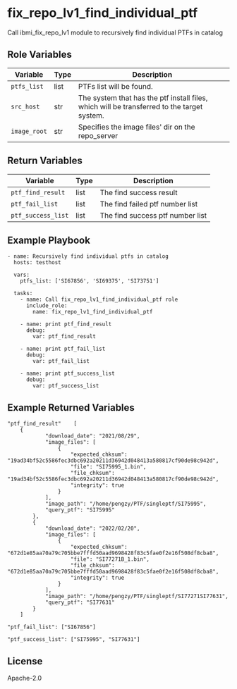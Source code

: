 fix_repo_lv1_find_individual_ptf
=========

Call ibmi_fix_repo_lv1 module to recursively find individual PTFs in catalog

Role Variables
--------------

| Variable              | Type          | Description                                               |
|-----------------------|---------------|-----------------------------------------------------------|
| `ptfs_list`      | list         | PTFs list will be found. |
| `src_host`       | str          | The system that has the ptf install files, which will be transferred to the target system.        |
| `image_root`     | str          | Specifies the image files' dir on the repo_server        |

Return Variables
--------------

| Variable              | Type          | Description                                               |
|-----------------------|---------------|-----------------------------------------------------------|
| `ptf_find_result`     | list          | The find success result  |
| `ptf_fail_list`       | list          | The find failed ptf number list  |
| `ptf_success_list`    | list          | The find success ptf number list  |

Example Playbook
----------------
```
- name: Recursively find individual ptfs in catalog
  hosts: testhost

  vars:
    ptfs_list: ['SI67856', 'SI69375', 'SI73751']

  tasks:
    - name: Call fix_repo_lv1_find_individual_ptf role
      include_role:
        name: fix_repo_lv1_find_individual_ptf

    - name: print ptf_find_result
      debug:
        var: ptf_find_result

    - name: print ptf_fail_list
      debug:
        var: ptf_fail_list

    - name: print ptf_success_list
      debug:
        var: ptf_success_list

```

Example Returned Variables
----------------
```
"ptf_find_result"    [
    {
            "download_date": "2021/08/29",
            "image_files": [
                {
                    "expected_chksum": "19ad34bf52c5586fec3dbc692a20211d36942d048413a580817cf90de98c942d",
                    "file": "SI75995_1.bin",
                    "file_chksum": "19ad34bf52c5586fec3dbc692a20211d36942d048413a580817cf90de98c942d",
                    "integrity": true
                }
            ],
            "image_path": "/home/pengzy/PTF/singleptf/SI75995",
            "query_ptf": "SI75995"
        },
        {
            "download_date": "2022/02/20",
            "image_files": [
                {
                    "expected_chksum": "672d1e85aa70a79c705bbe7fffd50aad9698428f83c5fae0f2e16f508df8cba8",
                    "file": "SI77271B_1.bin",
                    "file_chksum": "672d1e85aa70a79c705bbe7fffd50aad9698428f83c5fae0f2e16f508df8cba8",
                    "integrity": true
                }
            ],
            "image_path": "/home/pengzy/PTF/singleptf/SI77271SI77631",
            "query_ptf": "SI77631"
        }
    ]

"ptf_fail_list": ["SI67856"]

"ptf_success_list": ["SI75995", "SI77631"]

```

License
-------

Apache-2.0
